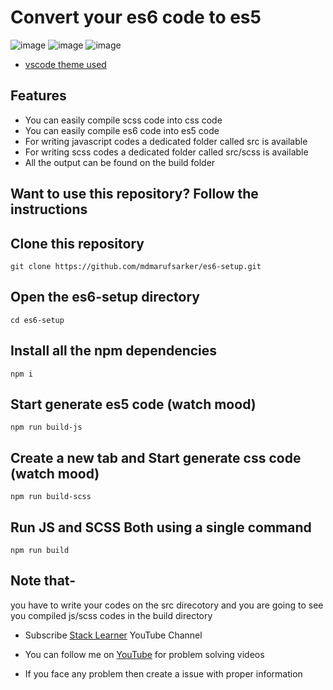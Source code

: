 # Convert your es6 code to es5

![image](https://user-images.githubusercontent.com/78826405/204333566-d25ed580-e64b-4d72-ae52-c9427d6d8c6a.png)
![image](https://user-images.githubusercontent.com/78826405/204334533-79f774d4-a491-4076-bb51-2889e086662b.png)
![image](https://user-images.githubusercontent.com/78826405/204334656-944b6ac1-03a9-4486-9a2f-afd6b8cc4e8d.png)


- [vscode theme used](https://marketplace.visualstudio.com/items?itemName=mdmarufsarker.maruf-sarker&ssr=false&fbclid=IwAR01NsP2IqaIxXW9foD1j6K1ghmUKW03Id98tRqkJmuZSpBbfxb4PmgqyTo#review-details)

## Features

- You can easily compile scss code into css code
- You can easily compile es6 code into es5 code
- For writing javascript codes a dedicated folder called src is available
- For writing scss codes a dedicated folder called src/scss is available
- All the output can be found on the build folder

## Want to use this repository? Follow the instructions

## Clone this repository

    git clone https://github.com/mdmarufsarker/es6-setup.git

## Open the es6-setup directory

    cd es6-setup

## Install all the npm dependencies

    npm i

## Start generate es5 code (watch mood)

    npm run build-js

## Create a new tab and Start generate css code (watch mood)

    npm run build-scss

## Run JS and SCSS Both using a single command
    
    npm run build

## Note that-

you have to write your codes on the src direcotory and you are going to see you compiled js/scss codes in the build directory

- Subscribe [Stack Learner](https://www.youtube.com/c/StackLearner) YouTube Channel
- You can follow me on [YouTube](https://www.youtube.com/@mdmarufsarker) for problem solving videos

- If you face any problem then create a issue with proper information
